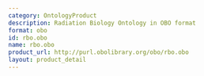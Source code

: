 ```yaml
---
category: OntologyProduct
description: Radiation Biology Ontology in OBO format
format: obo
id: rbo.obo
name: rbo.obo
product_url: http://purl.obolibrary.org/obo/rbo.obo
layout: product_detail
---
```

